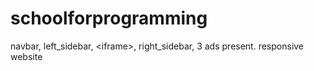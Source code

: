 # schoolforprogramming
navbar, left_sidebar, &lt;iframe>, right_sidebar, 3 ads present. responsive website
